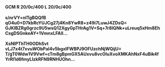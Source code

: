 #### GCM R 20/0c/400 L 20/0c/400
**s/nrVY+nlTgBQQfB**<br/>**qO4u0+D7kbRcYUJCg27j4Kn8YwR8+z49i7LuwJ4ZDsQ=**<br/>**GJKlBZRg0grzc9U5wsQ12XgyGpTHrAg1V+Sq+7r8IQNk+uLreuq5xHm8EhCxgDSGnkeAY+1VmnxLFAII...**<br/><br/>
**XsNIPThTH0ODhSvt**<br/>**vLJ7x4t7xvuWObPaI4v5bgxIFWBPJ9OFUzchNjWQijU=**<br/>**T/gT0Wdw1V9Vwf+cTm8gBpmGX5AUxvu8vcOIuXvoXMKAhNxF4uBik4fYrRl1d6fmyLlzkRFN9RNHUOhn...**